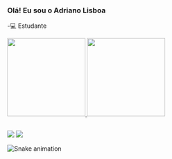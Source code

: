 ### Olá! Eu sou o Adriano Lisboa

-💻 Estudante 

<div>
  <a href="<div>
  <a href="beacons.ai/adrlisboa">
  <img height="180em" src="https://github-readme-stats.vercel.app/api?username=adrlisboa&show_icons=true&theme=merko&include_all_commits=true&count_private=true"/>
  <img height="180em" src="https://github-readme-stats.vercel.app/api/top-langs/?username=adrlisboa&layout=compact&langs_count=7&theme=merko"/>
</div>
  
##
  
<div>
  <a href="https://instagram.com/lisboaadr" target="_blank"><img src="https://img.shields.io/badge/-Instagram-%23E4405F?style=for-the-badge&logo=instagram&logoColor=white" target="_blank"></a>
  <a href="https://www.linkedin.com/in/adrianolisboadasilva/" target="_blank"><img src="https://img.shields.io/badge/-LinkedIn-%230077B5?style=for-the-badge&logo=linkedin&logoColor=white" target="_blank"></a> 
  
  ![Snake animation](https://github.com/adrlisboa/rafaballerini/blob/output/github-contribution-grid-snake.svg)
  
</div>
